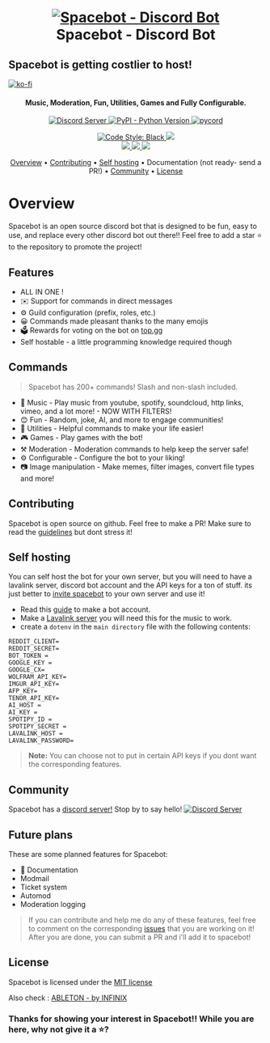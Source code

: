 <h1 align="center">
  <br>
  <a href="https://github.com/dhravya/spacebot-discord"><img src="https://i.imgur.com/hOZXyje.jpg" alt="Spacebot - Discord Bot"></a>
  <br>
  Spacebot -  Discord Bot
  <br>
</h1>

## Spacebot is getting costlier to host! 
[![ko-fi](https://ko-fi.com/img/githubbutton_sm.svg)](https://ko-fi.com/R6R782RBF)

<h4 align="center">Music, Moderation, Fun, Utilities, Games and Fully Configurable.</h4>

<p align="center">
  <a href="https://discord.gg/rqhgqTqFbp">
    <img src="https://discordapp.com/api/guilds/905904010760966164/widget.png?style=shield" alt="Discord Server">
  </a>
  <a href="https://www.python.org/downloads/">
    <img alt="PyPI - Python Version" src="https://img.shields.io/pypi/pyversions/Red-Discordbot">
  </a>
  <a href="https://github.com/pycord/pycord-development/">
     <img src="https://img.shields.io/badge/discord-py-blue.svg" alt="pycord">
  </a>
</p>

<p align="center">
  <a href="https://github.com/psf/black">
    <img src="https://img.shields.io/badge/code%20style-black-000000.svg" alt="Code Style: Black">
  </a>
  <a href="http://makeapullrequest.com">
    <img src="https://img.shields.io/badge/PRs-welcome-brightgreen.svg">
  </a>
  <br>
    <a href="https://top.gg/bot/881862674051391499">
    <img src="https://top.gg/api/widget/servers/881862674051391499.svg">
    </a>
    <a href="https://top.gg/bot/881862674051391499">
    <img src="https://top.gg/api/widget/upvotes/881862674051391499.svg">
    </a>
    <a href="https://top.gg/bot/881862674051391499">
    <img src="https://top.gg/api/widget/owner/881862674051391499.svg">
    </a>
</p>


<p align="center">
  <a href="#overview">Overview</a>
  •
  <a href="#contributing">Contributing</a>
  •
  <a href="#self-hosting">Self hosting</a>
  •
  <a>Documentation (not ready- send a PR!)</a>
  •
  <a href="#join-the-community">Community</a>
  •
  <a href="#license">License</a>
</p>

# Overview
Spacebot is an open source discord bot that is designed to be fun, easy to use, and replace every other discord bot out there!!
Feel free to add a star ⭐ to the repository to promote the project!

## Features
- ALL IN ONE !
- ✉️ Support for commands in direct messages
- ⚙️ Guild configuration (prefix, roles, etc.)
- 😀 Commands made pleasant thanks to the many emojis
- 🗳️ Rewards for voting on the bot on [top.gg](https://top.gg/bot/881862674051391499)
- Self hostable - a little programming knowledge required though
  

## Commands
> Spacebot has 200+ commands! Slash and non-slash included.
- 🎵 Music - Play music from youtube, spotify, soundcloud, http links, vimeo, and a lot more! - NOW WITH FILTERS!
- 😊 Fun - Random, joke, AI, and more to engage communities!
- 🔧 Utilities - Helpful commands to make your life easier!
-  🎮 Games - Play games with the bot!
-  ⚒️ Moderation - Moderation commands to help keep the server safe!
-  ⚙️ Configurable - Configure the bot to your liking!
-  📷 Image manipulation - Make memes, filter images, convert file types and more!

## Contributing
Spacebot is open source on github. Feel free to make a PR!
Make sure to read the [guidelines](CONTRIBUTING.md) but dont stress it!

## Self hosting
You can self host the bot for your own server, but you will need to have a lavalink server, discord bot account and the API keys for a ton of stuff. its just better to [invite spacebot](https://dsc.gg/spacebt) to your own server and use it!

- Read this [guide](https://github.com/reactiflux/discord-irc/wiki/Creating-a-discord-bot-&-getting-a-token) to make a bot account.
- Make a [Lavalink server](https://dsharpplus.github.io/articles/audio/lavalink/setup.html) you will need this for the music to work.
- create a `dotenv` in the `main directory` file with the following contents:
```
REDDIT_CLIENT=  
REDDIT_SECRET=
BOT_TOKEN = 
GOOGLE_KEY =
GOOGLE_CX=
WOLFRAM_API_KEY=
IMGUR_API_KEY=
AFP_KEY=
TENOR_API_KEY=
AI_HOST =
AI_KEY = 
SPOTIPY_ID = 
SPOTIPY_SECRET = 
LAVALINK_HOST =
LAVALINK_PASSWORD= 
```
> **Note:** You can choose not to put in certain API keys if you dont want the corresponding features.

## Community
Spacebot has a [discord server!](https://discord.gg/rqhgqTqFbp) Stop by to say hello! 
  <a href="https://discord.gg/rqhgqTqFbp">
    <img src="https://discordapp.com/api/guilds/905904010760966164/widget.png?style=shield" alt="Discord Server">
  </a>

## Future plans
These are some planned features for Spacebot:
- 📃 Documentation
- Modmail
- Ticket system
- Automod
- Moderation logging

> If you can contribute and help me do any of these features, feel free to comment on the corresponding [issues](github.com/dhravya/spacebot-discord/issues) that you are working on it! After you are done, you can submit a PR and i'll add it to spacebot!

## License
Spacebot is licensed under the [MIT license](LICENSE)

Also check : [ABLETON - by INFINIX](https://dsc.gg/ableton)

### Thanks for showing your interest in Spacebot!! While you are here, why not give it a ⭐?
